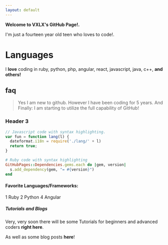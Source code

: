 ```yaml
---
layout: default
---
```


**Welcome to VXLX's GitHub Page!.**



I'm just a fourteen year old teen who loves to code!.



# Languages

I **love** coding in ruby, python, php, angular, react, javascript, java, c++, **and others!**

## faq

> Yes I am new to github.
> However I have been coding for 5 years.
> And Finally: I am starting to utilize the full capability of GitHub!

### Header 3

```js
// Javascript code with syntax highlighting.
var fun = function lang(l) {
  dateformat.i18n = require('./lang/' + l)
  return true;
}
```

```ruby
# Ruby code with syntax highlighting
GitHubPages::Dependencies.gems.each do |gem, version|
  s.add_dependency(gem, "= #{version}")
end
```

#### Favorite Languages/Frameworks:
 
1   Ruby
2   Python
4   Angular


##### Tutorials and Blogs

Very, very soon there will be some Tutorials for beginners and advanced coders **right here**.

As well as some blog posts **here**!

